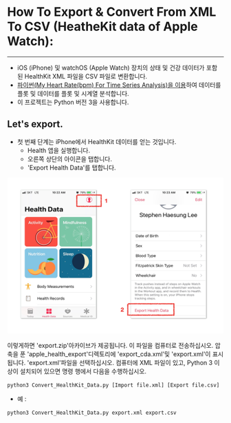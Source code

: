 # How To Export & Convert From XML To CSV (HeatheKit data of Apple Watch):

***

* iOS (iPhone) 및 watchOS (Apple Watch) 장치의 상태 및 건강 데이터가 포함 된 HealthKit XML 파일을 CSV 파일로 변환합니다. 
* [파이썬(My Heart Rate(bpm) For Time Series Analysis)을 이용](https://github.com/leehaesung/My_Heart_Rate_For_Time_Series_Analysis)하여 데이터를 플롯 및 데이터를 플롯 및 시계열 분석합니다.
* 이 프로젝트는 Python 버전 3을 사용합니다.

## Let's export.
* 첫 번째 단계는 iPhone에서 HealthKit 데이터를 얻는 것입니다.
  * Health 앱을 실행합니다.
  * 오른쪽 상단의 아이콘을 탭합니다.
  * 'Export Health Data'를 탭합니다.

![HowToExportHealthKitData](https://raw.githubusercontent.com/leehaesung/My_Heart_Rate_For_Time_Series_Analysis/master/01_Images/HowToExportHealthKitData.png)

이렇게하면 'export.zip'아카이브가 제공됩니다. 이 파일을 컴퓨터로 전송하십시오. 압축을 푼 'apple_health_export'디렉토리에 'export_cda.xml'및 'export.xml'이 표시됩니다. 'export.xml'파일을 선택하십시오. 컴퓨터에 XML 파일이 있고, Python 3 이상이 설치되어 있으면 명령 행에서 다음을 수행하십시오.

```
python3 Convert_HealthKit_Data.py [Import file.xml] [Export file.csv]
```

* 예 :

```
python3 Convert_HealthKit_Data.py export.xml export.csv
```
